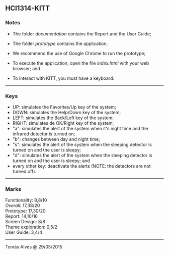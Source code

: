 ## HCI1314-KITT

### Notes  

* The folder _documentation_ contains the Report and the User Guide;  

* The folder _prototype_ contains the application;  

* We recommend the use of Google Chrome to run the prototype;  
  
* To execute the application, open the file _index.html_ with your web browser; and    
  
* To interact with KITT, you must have a keyboard.  

***

### Keys  

* UP: simulates the Favorites/Up key of the system;
* DOWN: simulates the Help/Down key of the system;
* LEFT: simulates the Back/Left key of the system;
* RIGHT: simulates de OK/Right key of the system;
* "a": simulates the alert of the system when it's night time and the infrared detector is turned on;
* "b": changes between day and night time;
* "s": simulates the alert of the system when the sleeping detector is turned on and the user is sleepy;
* "d": simulates the alert of the system when the sleeping detector is turned on and the user is sleepy; and
* every other key: deactivate the alerts (NOTE: the detectors are not turned off).

***

### Marks  

Functionality: 8,8/10  
*Overall*: 17,38/20  
Prototype: 17,30/20  
Report: 14,10/16  
Screen Design: 8/8  
Theme exploration: 0,5/2  
User Guide: 3,4/4  

***

Tomás Alves @ 29/05/2015

